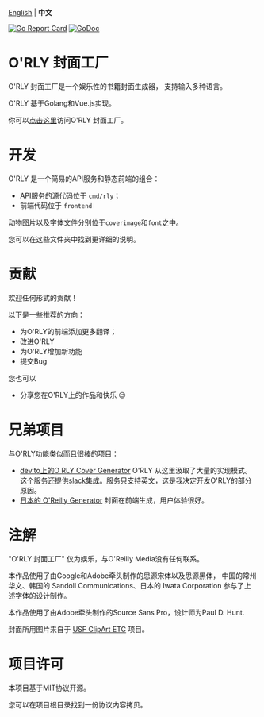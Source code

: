 [English](https://github.com/nanmu42/orly/blob/master/README.md) | **中文**

[![Go Report Card](https://goreportcard.com/badge/github.com/nanmu42/orly)](https://goreportcard.com/report/github.com/nanmu42/orly)
[![GoDoc](https://godoc.org/github.com/nanmu42/orly?status.svg)](https://godoc.org/github.com/nanmu42/orly)

# O'RLY 封面工厂

O'RLY 封面工厂是一个娱乐性的书籍封面生成器，
支持输入多种语言。

O'RLY 基于Golang和Vue.js实现。

你可以[点击这里](https://rly.nanmu.me/)访问O'RLY 封面工厂。

# 开发

O'RLY 是一个简易的API服务和静态前端的组合：

* API服务的源代码位于 `cmd/rly`；
* 前端代码位于 `frontend`

动物图片以及字体文件分别位于`coverimage`和`font`之中。

您可以在这些文件夹中找到更详细的说明。

# 贡献

欢迎任何形式的贡献！

以下是一些推荐的方向：

* 为O'RLY的前端添加更多翻译；
* 改进O'RLY
* 为O'RLY增加新功能
* 提交Bug

您也可以

* 分享您在O'RLY上的作品和快乐 :wink:

# 兄弟项目

与O'RLY功能类似而且很棒的项目：

* [dev.to上的O RLY Cover Generator](https://dev.to/rly) O'RLY 从这里汲取了大量的实现模式。这个服务还提供[slack集成](https://dev.to/rlyslack)。服务只支持英文，这是我决定开发O'RLY的部分原因。
* [日本的 O'Reilly Generator](http://oreilly-generator.com/) 封面在前端生成，用户体验很好。

# 注解

"O'RLY 封面工厂" 仅为娱乐，与O'Reilly Media没有任何联系。 

本作品使用了由Google和Adobe牵头制作的思源宋体以及思源黑体，
 中国的常州华文、韩国的 Sandoll Communications、日本的 Iwata Corporation
 参与了上述字体的设计制作。 
 
本作品使用了由Adobe牵头制作的Source Sans Pro，设计师为Paul D. Hunt.

封面所用图片来自于 [USF ClipArt ETC](https://etc.usf.edu/clipart/) 项目。
 
 # 项目许可
 
 本项目基于MIT协议开源。
 
 您可以在项目根目录找到一份协议内容拷贝。